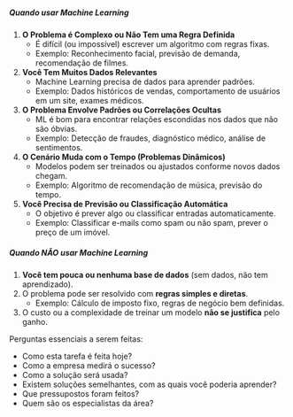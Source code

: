 ##### **Quando usar Machine Learning**

 1. **O Problema é Complexo ou Não Tem uma Regra Definida**
	- É difícil (ou impossível) escrever um algoritmo com regras fixas.
	- Exemplo: Reconhecimento facial, previsão de demanda, recomendação de filmes.
 2. **Você Tem Muitos Dados Relevantes**
	- Machine Learning precisa de dados para aprender padrões.
	- Exemplo: Dados históricos de vendas, comportamento de usuários em um site, exames médicos.
 3. **O Problema Envolve Padrões ou Correlações Ocultas**
	- ML é bom para encontrar relações escondidas nos dados que não são óbvias.
	- Exemplo: Detecção de fraudes, diagnóstico médico, análise de sentimentos.
 4. **O Cenário Muda com o Tempo (Problemas Dinâmicos)**
	- Modelos podem ser treinados ou ajustados conforme novos dados chegam.
	- Exemplo: Algoritmo de recomendação de música, previsão do tempo.
 5. **Você Precisa de Previsão ou Classificação Automática**
	- O objetivo é prever algo ou classificar entradas automaticamente.
	- Exemplo: Classificar e-mails como spam ou não spam, prever o preço de um imóvel.

##### **Quando NÃO usar Machine Learning**

1. **Você tem pouca ou nenhuma base de dados** (sem dados, não tem aprendizado).
2. O problema pode ser resolvido com **regras simples e diretas**.
    - Exemplo: Cálculo de imposto fixo, regras de negócio bem definidas.
3. O custo ou a complexidade de treinar um modelo **não se justifica** pelo ganho.



Perguntas essenciais a serem feitas: 
- Como esta tarefa é feita hoje?
- Como a empresa medirá o sucesso? 
- Como a solução será usada?
- Existem soluções semelhantes, com as quais você poderia aprender?
- Que pressupostos foram feitos?
- Quem são os especialistas da área?